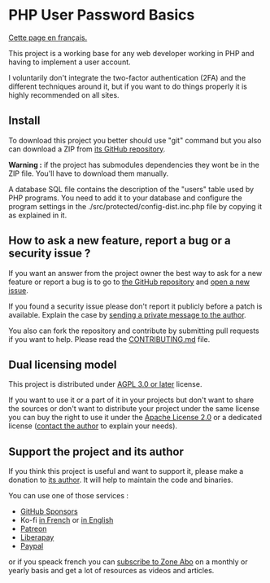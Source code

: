# PHP User Password Basics

[Cette page en français.](LISEZMOI.md)

This project is a working base for any web developer working in PHP and having to implement a user account.

I voluntarily don't integrate the two-factor authentication (2FA) and the different techniques around it, but if you want to do things properly it is highly recommended on all sites.

## Install

To download this project you better should use "git" command but you also can download a ZIP from [its GitHub repository](https://github.com/DeveloppeurPascal/PHP-UserPassword-Basics).

**Warning :** if the project has submodules dependencies they wont be in the ZIP file. You'll have to download them manually.

A database SQL file contains the description of the "users" table used by PHP programs. You need to add it to your database and configure the program settings in the ./src/protected/config-dist.inc.php file by copying it as explained in it.

## How to ask a new feature, report a bug or a security issue ?

If you want an answer from the project owner the best way to ask for a new feature or report a bug is to go to [the GitHub repository](https://github.com/DeveloppeurPascal/PHP-UserPassword-Basics) and [open a new issue](https://github.com/DeveloppeurPascal/PHP-UserPassword-Basics/issues).

If you found a security issue please don't report it publicly before a patch is available. Explain the case by [sending a private message to the author](https://developpeur-pascal.fr/nous-contacter.php).

You also can fork the repository and contribute by submitting pull requests if you want to help. Please read the [CONTRIBUTING.md](CONTRIBUTING.md) file.

## Dual licensing model

This project is distributed under [AGPL 3.0 or later](https://choosealicense.com/licenses/agpl-3.0/) license.

If you want to use it or a part of it in your projects but don't want to share the sources or don't want to distribute your project under the same license you can buy the right to use it under the [Apache License 2.0](https://choosealicense.com/licenses/apache-2.0/) or a dedicated license ([contact the author](https://developpeur-pascal.fr/nous-contacter.php) to explain your needs).

## Support the project and its author

If you think this project is useful and want to support it, please make a donation to [its author](https://github.com/DeveloppeurPascal). It will help to maintain the code and binaries.

You can use one of those services :

* [GitHub Sponsors](https://github.com/sponsors/DeveloppeurPascal)
* Ko-fi [in French](https://ko-fi.com/patrick_premartin_fr) or [in English](https://ko-fi.com/patrick_premartin_en)
* [Patreon](https://www.patreon.com/patrickpremartin)
* [Liberapay](https://liberapay.com/PatrickPremartin)
* [Paypal](https://www.paypal.com/paypalme/patrickpremartin)

or if you speack french you can [subscribe to Zone Abo](https://zone-abo.fr/nos-abonnements.php) on a monthly or yearly basis and get a lot of resources as videos and articles.
